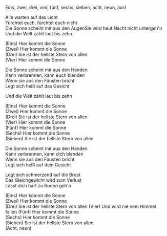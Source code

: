 Eins, zwei, drei, vier, fünf, sechs, sieben, acht, neun, aus!
  
Alle warten auf das Licht  
Fürchtet euch, fürchtet euch nicht  
Die Sonne scheint mir aus den AugenSie wird heut Nacht nicht untergeh'n  
Und die Welt zählt laut bis zehn

(Eins) Hier kommt die Sonne  
(Zwei) Hier kommt die Sonne  
(Drei) Sie ist der hellste Stern von allen  
(Vier) Hier kommt die Sonne
  
Die Sonne scheint mir aus den Händen  
Kann verbrennen, kann euch blenden  
Wenn sie aus den Fäusten bricht  
Legt sich heiß auf das Gesicht

Und die Welt zählt laut bis zehn

(Eins) Hier kommt die Sonne  
(Zwei) Hier kommt die Sonne  
(Drei) Sie ist der hellste Stern von allen  
(Vier) Hier kommt die Sonne  
(Fünf) Hier kommt die Sonne  
(Sechs) Hier kommt die Sonne  
(Sieben) Sie ist der hellste Stern von allen  

Die Sonne scheint mir aus den Händen  
Kann verbrennen, kann dich blenden  
Wenn sie aus den Fäusten bricht  
Legt sich heiß auf dein Gesicht

Legt sich schmerzend auf die Brust  
Das Gleichgewicht wird zum Verlust  
Lässt dich hart zu Boden geh'n
  
(Eins) Hier kommt die Sonne  
(Zwei) Hier kommt die Sonne  
(Drei) Sie ist der hellste Stern von allen
(Vier) Und wird nie vom Himmel fallen
(Fünf) Hier kommt die Sonne  
(Sechs) Hier kommt die Sonne  
(Sieben) Sie ist der hellste Stern von allen  
(Acht, neun)